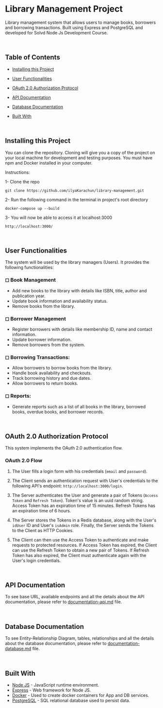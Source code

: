 # Library Management Project

Library management system that allows users to manage books, borrowers and borrowing transactions. Built using Express and PostgreSQL and developed for Solvd Node Js Development Course.

<br>

## Table of Contents
- [Installing this Project](https://github.com/ilyaKarachun/library-management#installing-this-project)

- [User Functionalities](https://github.com/ilyaKarachun/library-management#user-functionalities)

- [OAuth 2.0 Authorization Protocol](https://github.com/ilyaKarachun/library-management#oauth-20-authorization-protocol)  

- [API Documentation](https://github.com/ilyaKarachun/library-management#api-documentation) 

- [Database Documentation](https://github.com/ilyaKarachun/library-management#database-documentation)

- [Built With](https://github.com/ilyaKarachun/library-management#built-with)

<br>

## Installing this Project

You can clone the repository. Cloning will give you a copy of the project on
your local machine for development and testing purposes. You must have npm and Docker installed in your computer.

Instructions:

1- Clone the repo

    git clone https://github.com/ilyaKarachun/library-management.git

2- Run the following command in the terminal in project's root directory

    docker-compose up --build

3- You will now be able to access it at localhost:3000

    http://localhost:3000/

<br>

## User Functionalities

The system will be used by the library managers (Users). It provides the following functionalities:

### ◻ Book Management
- Add new books to the library with details like ISBN, title, author and publication year.
- Update book information and availability status.
- Remove books from the library.

### ◻ Borrower Management
- Register borrowers with details like membership ID, name and contact information.
- Update borrower information.
- Remove borrowers from the system.

### ◻ Borrowing Transactions:
- Allow borrowers to borrow books from the library.
- Handle book availability and checkouts.
- Track borrowing history and due dates.
- Allow borrowers to return books.

### ◻ Reports:
- Generate reports such as a list of all books in the library, borrowed books, overdue books, and borrower records.

<br>

## OAuth 2.0 Authorization Protocol

This system implements the OAuth 2.0 authentication flow.

### OAuth 2.0 Flow
1. The User fills a login form with his credentials (`email` and `password`).  

2. The Client sends an authentication request with User's credentials to the following API's endpoint: `http://localhost:3000/login`.  
3. The Server authenticates the User and generate a pair of Tokens (`Access Token` and `Refresh Token`). Token's value is an uuid random string. Access Token has an expiration time of 15 minutes. Refresh Tokens has an expiration time of 6 hours.
4. The Server stores the Tokens in a Redis database, along with the User's `idUser` ID and User's `isAdmin` role. Finally, the Server sends the Tokens to the Client as HTTP Cookies.  
5. The Client can then use the Access Token to authenticate and make requests to protected resources. If Access Token has expired, the Client can use the Refresh Token to obtain a new pair of Tokens. If Refresh Token has also expired, the Client must authenticate again with the User's login credentials. 

<br>

## API Documentation

To see base URL, available endpoints and all the details about the API documentation, please refer to [documentation-api.md](https://github.com/ilyaKarachun/library-management/blob/main/documentation-api.md) file.

<br>

## Database Documentation

To see Entity-Relationship Diagram, tables, relationships and all the details about the database documentation, please refer to [documentation-database.md](https://github.com/ilyaKarachun/library-management/blob/main/documentation-database.md) file.

<br>

## Built With

  - [Node JS](https://nodejs.org/) - JavaScript runtime environment.
  - [Express](http://expressjs.com/) - Web framework for Node JS.
  - [Docker](https://www.docker.com/) - Used to create docker containers for App and DB services.
  - [PostgreSQL](https://www.postgresql.org/) - SQL relational database used to persist data.